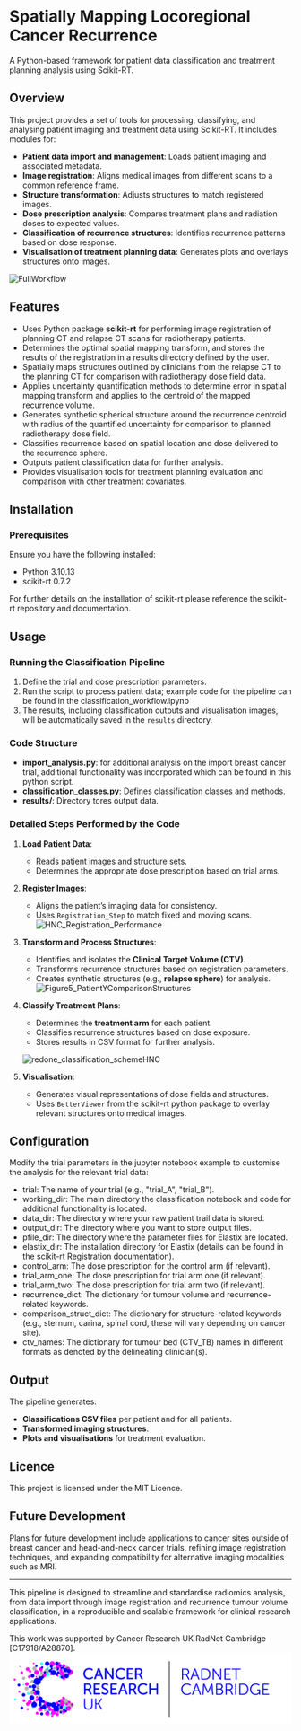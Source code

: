 # Spatially Mapping Locoregional Cancer Recurrence 

A Python-based framework for patient data classification and treatment planning analysis using Scikit-RT.

## Overview
This project provides a set of tools for processing, classifying, and analysing patient imaging and treatment data using Scikit-RT. It includes modules for:
- **Patient data import and management**: Loads patient imaging and associated metadata.
- **Image registration**: Aligns medical images from different scans to a common reference frame.
- **Structure transformation**: Adjusts structures to match registered images.
- **Dose prescription analysis**: Compares treatment plans and radiation doses to expected values.
- **Classification of recurrence structures**: Identifies recurrence patterns based on dose response.
- **Visualisation of treatment planning data**: Generates plots and overlays structures onto images.
  
![FullWorkflow](https://github.com/user-attachments/assets/f072ddcd-9b6e-445f-8b44-d8113377a593)

## Features
- Uses Python package **scikit-rt** for performing image registration of planning CT and relapse CT scans for radiotherapy patients. 
- Determines the optimal spatial mapping transform, and stores the results of the registration in a results directory defined by the user. 
- Spatially maps structures outlined by clinicians from the relapse CT to the planning CT for comparison with radiotherapy dose field data.
- Applies uncertainty quantification methods to determine error in spatial mapping transform and applies to the centroid of the mapped recurrence volume.
- Generates synthetic spherical structure around the recurrence centroid with radius of the quantified uncertainty for comparison to planned radiotherapy dose field. 
- Classifies recurrence based on spatial location and dose delivered to the recurrence sphere. 
- Outputs patient classification data for further analysis. 
- Provides visualisation tools for treatment planning evaluation and comparison with other treatment covariates. 

## Installation
### Prerequisites
Ensure you have the following installed:
- Python 3.10.13
- scikit-rt 0.7.2
 
For further details on the installation of scikit-rt please reference the scikit-rt repository and documentation. 

## Usage
### Running the Classification Pipeline
1. Define the trial and dose prescription parameters.
2. Run the script to process patient data; example code for the pipeline can be found in the classification_workflow.ipynb
3. The results, including classification outputs and visualisation images, will be automatically saved in the `results` directory.

### Code Structure
- **import_analysis.py**: for additional analysis on the import breast cancer trial, additional functionality was incorporated which can be found in this python script. 
- **classification_classes.py**: Defines classification classes and methods.
- **results/**: Directory tores output data.

### Detailed Steps Performed by the Code
1. **Load Patient Data**:
   - Reads patient images and structure sets.
   - Determines the appropriate dose prescription based on trial arms.
     
2. **Register Images**:
   - Aligns the patient’s imaging data for consistency.
   - Uses `Registration_Step` to match fixed and moving scans.
  ![HNC_Registration_Performance](https://github.com/user-attachments/assets/338827d3-6039-4455-8ddc-d0f42027ab8c)

3. **Transform and Process Structures**:
   - Identifies and isolates the **Clinical Target Volume (CTV)**.
   - Transforms recurrence structures based on registration parameters.
   - Creates synthetic structures (e.g., **relapse sphere**) for analysis.
  ![Figure5_PatientYComparisonStructures](https://github.com/user-attachments/assets/c8374513-cee0-44ce-86ae-aa99f972a128)

4. **Classify Treatment Plans**:
   - Determines the **treatment arm** for each patient.
   - Classifies recurrence structures based on dose exposure.
   - Stores results in CSV format for further analysis.
  
    ![redone_classification_schemeHNC](https://github.com/user-attachments/assets/7e766a43-5d4f-4e78-bcbf-23e048e5fb13)

5. **Visualisation**:
   - Generates visual representations of dose fields and structures.
   - Uses `BetterViewer` from the scikit-rt python package to overlay relevant structures onto medical images.

## Configuration
Modify the trial parameters in the jupyter notebook example to customise the analysis for the relevant trial data:
- trial: The name of your trial (e.g., "trial_A", "trial_B").
- working_dir: The main directory the classification notebook and code for additional functionality is located. 
- data_dir: The directory where your raw patient trail data is stored.
- output_dir: The directory where you want to store output files.
- pfile_dir: The directory where the parameter files for Elastix are located.
- elastix_dir: The installation directory for Elastix (details can be found in the scikit-rt Registration documentation). 
- control_arm: The dose prescription for the control arm (if relevant).
- trial_arm_one: The dose prescription for trial arm one (if relevant).
- trial_arm_two: The dose prescription for trial arm two (if relevant).
- recurrence_dict: The dictionary for tumour volume and recurrence-related keywords.
- comparison_struct_dict: The dictionary for structure-related keywords (e.g., sternum, carina, spinal cord, these will vary depending on cancer site).
- ctv_names: The dictionary for tumour bed (CTV_TB) names in different formats as denoted by the delineating clinician(s). 


## Output
The pipeline generates:
- **Classifications CSV files** per patient and for all patients.
- **Transformed imaging structures**.
- **Plots and visualisations** for treatment evaluation.

## Licence
This project is licensed under the MIT Licence.

## Future Development

Plans for future development include applications to cancer sites outside of breast cancer and head-and-neck cancer trials, refining image registration techniques, and expanding compatibility for alternative imaging modalities such as MRI.

---
This pipeline is designed to streamline and standardise radiomics analysis, from data import through image registration and recurrence tumour volume classification, in a reproducible and scalable framework for clinical research applications.

This work was supported by Cancer Research UK RadNet Cambridge [C17918/A28870].
![alt text](https://github.com/CeilidhWelsh/radiomics_analysis/blob/main/Radnet%20Cambridge%20%20logo.jpg)
